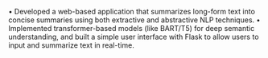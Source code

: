 • Developed a web-based application that summarizes long-form text into concise summaries using both extractive and abstractive NLP techniques.
• Implemented transformer-based models (like BART/T5) for deep semantic understanding, and built a simple user interface with Flask to allow users to input and summarize text in real-time.
